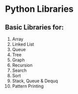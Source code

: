 # Python Libraries

## Basic Libraries for:

1. Array
2. Linked List
3. Queue
4. Tree
5. Graph
6. Recursion
7. Search
8. Sort
9. Stack, Queue & Dequq
10. Pattern Printing
